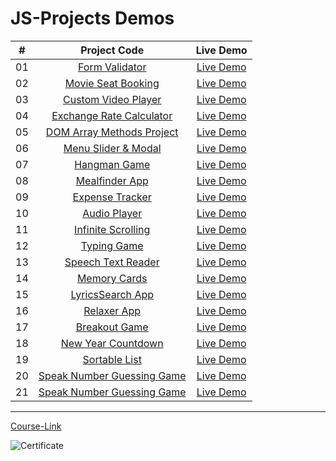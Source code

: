# JS-Projects Demos

|  #  |                          Project Code                           |                     Live Demo                      |
| :-: | :-------------------------------------------------------------: | :------------------------------------------------: |
| 01  |         [Form Validator](./Projects/01-Form-Validator/)         |     [Live Demo](https://mo-form.netlify.app/)      |
| 02  |     [Movie Seat Booking](./Projects/02-Movie-Seat-Booking/)     |   [Live Demo](https://book-movies.netlify.app/)    |
| 03  |    [Custom Video Player](./Projects/03-Custom-Video-Player/)    | [Live Demo](https://mo-video-player.netlify.app/)  |
| 04  |    [Exchange Rate Calculator](./Projects/04-Exchange-Rate/)     |   [Live Demo](https://mo-exchange.netlify.app/)    |
| 05  |  [DOM Array Methods Project](./Projects/05-DOM-Array-Methods/)  |   [Live Demo](https://mo-dom-array.netlify.app/)   |
| 06  |     [Menu Slider & Modal](./Projects/06-Modal-Menu-Slider/)     |  [Live Demo](https://mo-simple-page.netlify.app/)  |
| 07  |             [Hangman Game](./Projects/07-Hangman/)              |  [Live Demo](https://the-mo-hangman.netlify.app/)  |
| 08  |          [Mealfinder App](./Projects/08-Meal-Finder/)           |  [Live Demo](https://mo-meal-finder.netlify.app/)  |
| 09  |        [Expense Tracker](./Projects/09-Expense-Tracker/)        | [Live Demo](https://mo-breakout-game.netlify.app/) |
| 10  |           [Audio Player](./Projects/10-Audio-Player/)           | [Live Demo](https://mo-music-player.netlify.app/)  |
| 11  |     [Infinite Scrolling](./Projects/11-Infinite-Scrolling/)     |    [Live Demo](https://mo-my-blog.netlify.app/)    |
| 12  |             [Typing Game](./Projects/12-Type-Race/)             |   [Live Demo](https://mo-type-game.netlify.app/)   |
| 13  |     [Speech Text Reader](./Projects/13-Speech-Text-Reader/)     |  [Live Demo](https://mo-speech-text.netlify.app/)  |
| 14  |           [Memory Cards](./Projects/14-Memory-Cards/)           | [Live Demo](https://mo-memory-cards.netlify.app/)  |
| 15  |        [LyricsSearch App](./Projects/15-Lyrics-Search/)         | [Live Demo](https://mo-lyrics-search.netlify.app/) |
| 16  |              [Relaxer App](./Projects/16-Relaxer/)              |    [Live Demo](https://mo-relaxer.netlify.app/)    |
| 17  |            [Breakout Game](./Projects/17-Breakout/)             | [Live Demo](https://mo-breakout-game.netlify.app/) |
| 18  |     [New Year Countdown](./Projects/18-New-Year-Countdown/)     |   [Live Demo](https://mo-new-year.netlify.app/)    |
| 19  |          [Sortable List](./Projects/19-Sortable-List/)          | [Live Demo](https://mo-sortable-list.netlify.app/) |
| 20  | [Speak Number Guessing Game](./Projects/20-Speak-Number-Guess/) |   [Live Demo](https://mo-speak-num.netlify.app/)   |
| 21  |     [Speak Number Guessing Game](./Projects/21-ToDo-Board/)     |  [Live Demo](https://mo-todo-board.netlify.app/)   |

---

[Course-Link](https://www.udemy.com/course/web-projects-with-vanilla-javascript/)<br>

![Certificate](https://via.placeholder.com/468x300?text=Certificate+Here)
